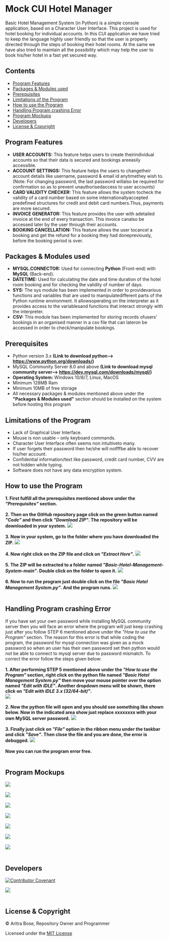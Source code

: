 # Mock CUI Hotel Manager

Basic Hotel Management System (in Python) is a simple console application, based on a Character User Interface. This project is used for hotel booking for individual accounts. In this CUI application we have tried to keep the language highly user friendly so that the user is properly directed through the steps of booking their hotel rooms. At the same we have also tried to maintain all the possibility which may help the user to book his/her hotel in a fast yet secured way.

## Contents

* [Program Features](#program-features)
* [Packages & Modules used](#packages--modules-used)
* [Prerequisites](#prerequisites)
* [Limitations of the Program](#limitations-of-the-program)
* [How to use the Program](#how-to-use-the-program)
* [Handling Program crashing Error](#handling-program-crashing-error)
* [Program Mockups](#program-mockups)
* [Developers](#developers)
* [License & Copyright](#license--copyright)

## Program Features

* **USER ACCOUNTS:** This feature helps users to create theirindividual accounts so that their data is secured and bookings areeasily accessible.
* **ACCOUNT SETTINGS:** This feature helps the users to changetheir account details like username, password & email id anytimethey wish to. (Note: For changing password, the last password willalso be required for confirmation so as to prevent unauthorisedaccess to user accounts)
* **CARD VALIDITY CHECKER:** This feature allows the system tocheck the validity of a card number based on some internationallyaccepted predefined structures for credit and debit card numbers.Thus, payments are more secured.
* **INVOICE GENERATOR:** This feature provides the user with adetailed invoice at the end of every transaction. This invoice canalso be accessed later by the user through their accounts.
* **BOOKING CANCELLATION:** This feature allows the user tocancel a booking and get the refund for a booking they had donepreviously, before the booking period is over.

## Packages & Modules used

* **MYSQL.CONNECTOR:** Used for connecting **Python** (Front-end) with **MySQL** (Back-end).
* **DATETIME:** Used for calculating the date and time duration of the hotel room booking and for checking the validity of number of days.
* **SYS:** The sys module has been implemented in order to providevarious functions and variables that are used to manipulatedifferent parts of the Python runtime environment. It allowsoperating on the interpreter as it provides access to the variablesand functions that interact strongly with the interpreter.
* **CSV:** This module has been implemented for storing records ofusers’ bookings in an organised manner in a csv file that can lateron be accessed in order to check/manipulate bookings.

## Prerequisites

* Python version 3.x **(Link to download python--> https://www.python.org/downloads/)**
* MySQL Community Server 8.0 and above **(Link to download mysql community server--> https://dev.mysql.com/downloads/mysql/)**
* **Operating System:** Windows 10/8/7, Linux, MacOS
* Minimum 128MB Ram 
* Minimum 10MB of free storage
* All necessary packages & modules mentioned above under the **"Packages & Modules used"** section should be installed on the system before hosting this program

## Limitations of the Program

* Lack of Graphical User Interface.
* Mouse is non usable – only keyboard commands.
* Character User Interface often seems non intuitiveto many.
* If user forgets their password then he/she will notfffbe able to recover his/her account.
* Confidential information/text like password, credit card number, CVV are not hidden while typing.
* Software does not have any data encryption system.

## How to use the Program

**1. First fulfill all the prerequisites mentioned above under the _"Prerequisites"_ section.**<br />
<br />
**2. Then on the GitHub repository page click on the green button named _"Code"_ and then click _"Download ZIP"_. The repository will be downloaded in your system.**
![](https://i.imgur.com/rbrFUdK.jpg)<br />
<br />
**3. Now in your system, go to the folder where you have downloaded the ZIP.**
![](https://i.imgur.com/iR86Ntx.jpg)<br />
<br />
**4. Now right click on the ZIP file and click on _"Extract Here"_.**
![](https://i.imgur.com/P8JCyk6.jpg)<br />
<br />
**5. The ZIP will be extracted to a folder named _"Basic-Hotel-Management-System-main"_. Double click on the folder to open it.**
![](https://i.imgur.com/LfRGJaa.jpg)<br />
<br />
**6. Now to run the program just double click on the file _"Basic Hotel Management System.py"_. And the program runs.**
![](https://i.imgur.com/L9T0DI3.jpg)<br />
<br />

## Handling Program crashing Error

If you have set your own password while installing MySQL community server then you will face an error where the program will just keep crashing just after you follow STEP 6 mentioned above under the _"How to use the Program"_ section. The reason for this error is that while coding the program, the password for mysql connection was given as a mock password so when an user has their own password set then python would not be able to connect to mysql server due to password mismatch. To correct the error follow the steps given below:<br />
<br />
**1. After performing STEP 5 mentioned above under the _"How to use the Program"_ section, right click on the python file named _"Basic Hotel Management System.py"_ then move your mouse pointer over the option named _"Edit with IDLE"_. Another dropdown menu will be shown, there click on _"Edit with IDLE 3.x (32/64-bit)"_.**<br />
![](https://i.imgur.com/zo1X1gV.jpg)<br />
<br />
**2. Now the python file will open and you should see something like shown below. Now in the indicated area show just replace xxxxxxxx with your own MySQL server password.**
![](https://i.imgur.com/KoT7BdW.jpg)<br />
<br />
**3. Finally just click on _"File"_ option in the ribbon menu under the taskbar and click _"Save"_. Then close the file and you are done, the error is debugged.**
![](https://i.imgur.com/g6iobxn.jpg)<br />
<br />
**Now you can run the program error free.**<br />
<br />

## Program Mockups

![](https://i.imgur.com/3QxC30y.jpg)<br />
<br />
![](https://i.imgur.com/u26WhQo.jpg)<br />
<br />
![](https://i.imgur.com/d1YGuIc.jpg)<br />
<br />
![](https://i.imgur.com/HvGG5Z5.jpg)<br />
<br />
![](https://i.imgur.com/buB8gAH.jpg)<br />
<br />
![](https://i.imgur.com/NYeFOsp.jpg)<br />
<br />
![](https://i.imgur.com/DZlg0OQ.jpg)<br />
<br />

## Developers 
[![Contributor Covenant](https://img.shields.io/badge/Contributor%20Covenant-2.0-4baaaa.svg)](code_of_conduct.md) 

![](https://i.imgur.com/M4BV4Qv.jpg)<br />
<br />

## License & Copyright

© Aritra Bose, Repository Owner and Programmer

Licensed under the [MIT License](LICENSE)

